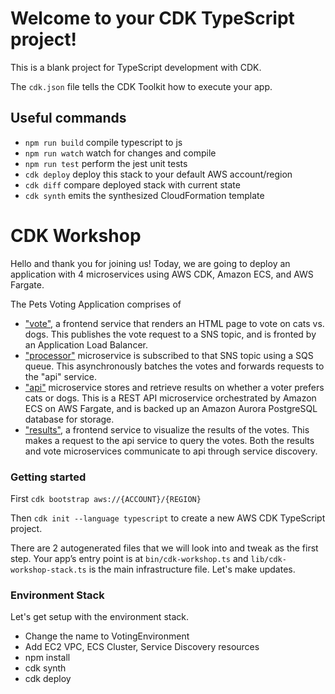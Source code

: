 # Welcome to your CDK TypeScript project!

This is a blank project for TypeScript development with CDK.

The `cdk.json` file tells the CDK Toolkit how to execute your app.

## Useful commands

 * `npm run build`   compile typescript to js
 * `npm run watch`   watch for changes and compile
 * `npm run test`    perform the jest unit tests
 * `cdk deploy`      deploy this stack to your default AWS account/region
 * `cdk diff`        compare deployed stack with current state
 * `cdk synth`       emits the synthesized CloudFormation template
# CDK Workshop

Hello and thank you for joining us! Today, we are going to deploy an application with 4 microservices using AWS CDK, Amazon ECS, and AWS Fargate.

The Pets Voting Application comprises of
* ["vote"](https://github.com/copilot-example-voting-app/vote), a frontend service that renders an HTML page to vote on cats vs. dogs. This publishes the vote request to a SNS topic, and is fronted by an Application Load Balancer.
* ["processor"](https://github.com/copilot-example-voting-app/processor) microservice is subscribed to that SNS topic using a SQS queue. This asynchronously batches the votes and forwards requests to the "api" service.
* ["api"](https://github.com/copilot-example-voting-app/api) microservice stores and retrieve results on whether a voter prefers cats or dogs. This is a REST API microservice orchestrated by Amazon ECS on AWS Fargate, and is backed up an Amazon Aurora PostgreSQL database for storage.
* ["results"](https://github.com/copilot-example-voting-app/results), a frontend service to visualize the results of the votes. This makes a request to the api service to query the votes. Both the results and vote microservices communicate to api through service discovery.

### Getting started
First `cdk bootstrap aws://{ACCOUNT}/{REGION}`

Then `cdk init --language typescript` to create a new AWS CDK TypeScript project.

There are 2 autogenerated files that we will look into and tweak as the first step. Your app’s entry point is at `bin/cdk-workshop.ts` and `lib/cdk-workshop-stack.ts` is the main infrastructure file. Let's make updates.

### Environment Stack
Let's get setup with the environment stack.

* Change the name to VotingEnvironment
* Add EC2 VPC, ECS Cluster, Service Discovery resources 
* npm install
* cdk synth
* cdk deploy
